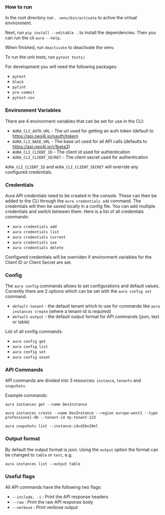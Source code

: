 ### How to run

In the root directory run `. venv/bin/activate` to active the virtual environment.

Next, run `pip install --editable .` to install the dependencies. Then you can run the cli `aura --help`.

When finished, run `deactivate` to deactivate the venv.

To run the unit tests, run `pytest tests/`.

For development you will need the following packages:
- `pytest`
- `black`
- `pylint`
- `pre-commit`
- `pytest-cov`

### Environment Variables

There are 4 environment variables that can be set for use in the CLI:

- `AURA_CLI_AUTH_URL` - The url used for getting an auth token (default to https://api.neo4j.io/oauth/token)
- `AURA_CLI_BASE_URL` - The base url used for all API calls (defaults to https://api.neo4j.io/v1beta3)
- `AURA_CLI_CLIENT_ID` - The client id used for authentication
- `AURA_CLI_CLIENT_SECRET` - The client secret used for authentication

`AURA_CLI_CLIENT_ID` and `AURA_CLI_CLIENT_SECRET` will override any configured credentials.

### Credentials

Aura API credentials need to be created in the console. These can then be added to the CLI through the `aura credentials add` command. The credentials will then be saved locally in a config file. You can add multiple credentials and switch between them. Here is a list of all credentials commands:

- `aura credentials add`
- `aura credentials list`
- `aura credentials current`
- `aura credentials use`
- `aura credentials delete`

Configured credentials will be overriden if environment variables for the Client ID or Client Secret are set.

### Config

The `aura config` commands allows to set configurations and default values. Currently there are 2 options which can be set with the `aura config set` command:

- `default-tenant` - the default tenant which to use for commands like `aura instances create` (where a tenant-id is required)
- `default-output` - the default output format for API commands (json, text or table)

List of all config commands:

- `aura config get`
- `aura config list`
- `aura config set`
- `aura config unset`

### API Commands

API commands are divided into 3 resources: `instance`, `tenants` and `snapshots`.

Example commands:

`aura instances get --name DevInstance`

`aura instances create --name DevInstance --region europe-west1 --type professional-db --tenant-id my-tenant-123`

`aura snapshots list --instance-id=d3kn20el`

### Output format

By default the output format is json. Using the `output` option the format can be changed to `table` or `text`, e.g.

`aura instances list --output table`

### Useful flags

All API commands have the following two flags:

- `--include, -i` : Print the API response headers
- `--raw` : Print the raw API response body
- `--verbose` : Print verbose output
